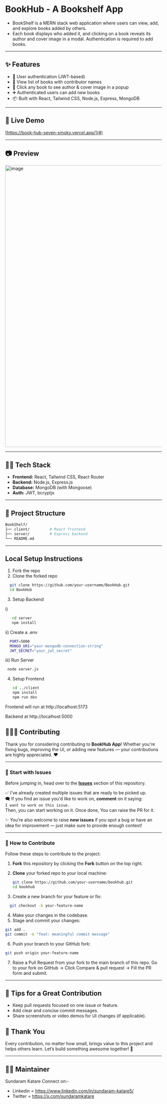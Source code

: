 # BookHub - A Bookshelf App

- BookShelf is a MERN stack web application where users can view, add, and explore books added by others. 
- Each book displays who added it, and clicking on a book reveals its author and cover image in a modal. Authentication is required to add books.

---

## ✨ Features

- 🔐 User authentication (JWT-based)
- 📖 View list of books with contributor names
- 📌 Click any book to see author & cover image in a popup
- ➕ Authenticated users can add new books
- 📦 Built with React, Tailwind CSS, Node.js, Express, MongoDB

---

## 🚀 Live Demo

[https://book-hub-seven-smoky.vercel.app/](#)

---

## 📷 Preview

<img width="1902" height="905" alt="image" src="https://github.com/user-attachments/assets/ec53c019-8a73-49f2-91ab-7dc9a198f459" />

---

## 🧑‍💻 Tech Stack

- **Frontend:** React, Tailwind CSS, React Router
- **Backend:** Node.js, Express.js
- **Database:** MongoDB (with Mongoose)
- **Auth:** JWT, bcryptjs

---

## 📁 Project Structure

```bash
BookShelf/
├── client/         # React frontend
├── server/         # Express backend
└── README.md
```

---

## Local Setup Instructions

1. Fork the repo
2. Clone the forked repo
```bash
  git clone https://github.com/your-username/BookHub.git
  cd BookHub
```
3. Setup Backend
   
 i)
```bash
   cd server
   npm install
```
ii) Create a .env
```bash
  PORT=5000 
  MONGO_URI="your-mongodb-connection-string"
  JWT_SECRET="your_jwt_secret"
```
iii) Run Server
```bash
 node server.js
```

4. Setup Frontend
   ```bash
   cd ../client
   npm install
   npm run dev
   ```

Frontend will run at http://localhost:5173

Backend at http://localhost:5000

## 🧑‍🤝‍🧑 Contributing

Thank you for considering contributing to **BookHub App**! Whether you're fixing bugs, improving the UI, or adding new features — your contributions are highly appreciated. ❤️

---

### 📌 Start with Issues

Before jumping in, head over to the [**Issues**](../../issues) section of this repository.

✅ I’ve already created multiple issues that are ready to be picked up.  
🗨️ If you find an issue you'd like to work on, **comment** on it saying:  
`I want to work on this issue.`  
Then, you can start working on it. Once done, You can raise the PR for it.

✨ You’re also welcome to raise **new issues** if you spot a bug or have an idea for improvement — just make sure to provide enough context!

---

### 🚀 How to Contribute

Follow these steps to contribute to the project:

1. **Fork** this repository by clicking the **Fork** button on the top right.
2. **Clone** your forked repo to your local machine:

   ```bash
   git clone https://github.com/your-username/bookhub.git
   cd bookhub
   ```
3. Create a new branch for your feature or fix:
```bash
  git checkout -b your-feature-name
```

4. Make your changes in the codebase.
5. Stage and commit your changes:
```bash
git add .
git commit -m "feat: meaningful commit message"
```
6. Push your branch to your GitHub fork:
```bash
git push origin your-feature-name
```

7. Raise a Pull Request from your fork to the main branch of this repo.
Go to your fork on GitHub → Click Compare & pull request → Fill the PR form and submit.

---

## 📝 Tips for a Great Contribution
- Keep pull requests focused on one issue or feature.
- Add clear and concise commit messages.
- Share screenshots or video demos for UI changes (if applicable).
   
## 🙌 Thank You

Every contribution, no matter how small, brings value to this project and helps others learn.
Let’s build something awesome together! 🚀

---

## 🙋‍♂️ Maintainer
Sundaram Katare
Connect on:-
- Linkedin = https://www.linkedin.com/in/sundaram-katare5/
- Twitter = https://x.com/sundaramkatare
